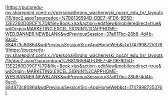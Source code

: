 [https://pucpredu-my.sharepoint.com/:x:/r/personal/bruno_wacherwski_pucpr_edu_br/_layouts/15/doc2.aspx?sourcedoc=%7B8136594D-DBE7-4FD6-9D5D-13E2260D09CF%7D&file=Book.xlsx&action=editNew&mobileredirect=true&wdOrigin=MARKETING.EXCEL.SIGNIN%2CAPPHOME-WEB.BANNER.NEWBLANK&wdPreviousSession=37a617bc-28b8-4d4b-8acd-884873c8086d&wdPreviousSessionSrc=AppHomeWeb&ct=1747998725376](https://pucpredu-my.sharepoint.com/:x:/r/personal/bruno_wacherwski_pucpr_edu_br/_layouts/15/doc2.aspx?sourcedoc=%7B8136594D-DBE7-4FD6-9D5D-13E2260D09CF%7D&file=Book.xlsx&action=editNew&mobileredirect=true&wdOrigin=MARKETING.EXCEL.SIGNIN%2CAPPHOME-WEB.BANNER.NEWBLANK&wdPreviousSession=37a617bc-28b8-4d4b-8acd-884873c8086d&wdPreviousSessionSrc=AppHomeWeb&ct=1747998725376)
